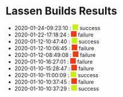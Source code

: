 # Lassen Builds Results

 - 2020-01-24-09:23:10 : ![green](./images/green.png) success
 - 2020-01-22-17:18:24 : ![red](./images/red.png) failure
 - 2020-01-12-10:47:40 : ![green](./images/green.png) success
 - 2020-01-12-10:06:45 : ![red](./images/red.png) failure
 - 2020-01-12-08:49:08 : ![red](./images/red.png) failure
 - 2020-01-10-16:27:01 : ![red](./images/red.png) failure
 - 2020-01-10-15:28:47 : ![red](./images/red.png) failure
 - 2020-01-10-11:00:09 : ![green](./images/green.png) success
 - 2020-01-10-10:37:45 : ![red](./images/red.png) failure
 - 2020-01-10-10:37:29 : ![green](./images/green.png) success
